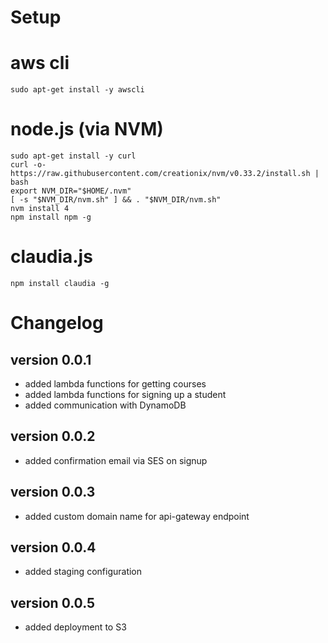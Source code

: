 # Setup

# aws cli

```
sudo apt-get install -y awscli
```

# node.js (via NVM)

```
sudo apt-get install -y curl
curl -o- https://raw.githubusercontent.com/creationix/nvm/v0.33.2/install.sh | bash
export NVM_DIR="$HOME/.nvm"
[ -s "$NVM_DIR/nvm.sh" ] && . "$NVM_DIR/nvm.sh"
nvm install 4
npm install npm -g
```
# claudia.js

```
npm install claudia -g
```


# Changelog

##  version 0.0.1

- added lambda functions for getting courses
- added lambda functions for signing up a student
- added communication with DynamoDB

## version 0.0.2

- added confirmation email via SES on signup

## version 0.0.3

- added custom domain name for api-gateway endpoint

## version 0.0.4

- added staging configuration

## version 0.0.5

- added deployment to S3
